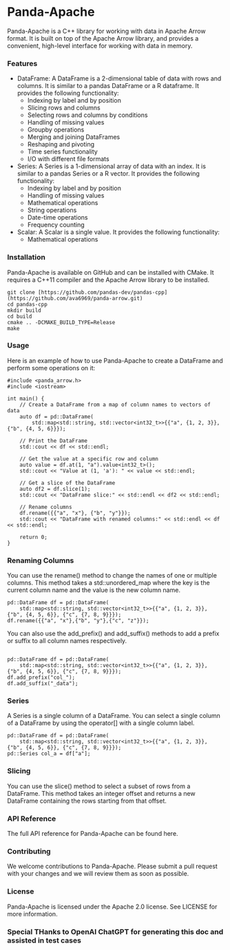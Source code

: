# Panda-Apache
Panda-Apache is a C++ library for working with data in Apache Arrow format. It is built on top of the Apache Arrow library, and provides a convenient, high-level interface for working with data in memory.

### Features
* DataFrame: A DataFrame is a 2-dimensional table of data with rows and columns. It is similar to a pandas DataFrame or a R dataframe. It provides the following functionality:
    * Indexing by label and by position
    * Slicing rows and columns
    * Selecting rows and columns by conditions
    * Handling of missing values
    * Groupby operations
    * Merging and joining DataFrames
    * Reshaping and pivoting
    * Time series functionality
    * I/O with different file formats
* Series: A Series is a 1-dimensional array of data with an index. It is similar to a pandas Series or a R vector. It provides the following functionality:
    * Indexing by label and by position
    * Handling of missing values
    * Mathematical operations
    * String operations
    * Date-time operations
    * Frequency counting
* Scalar: A Scalar is a single value. It provides the following functionality:
    * Mathematical operations

### Installation

Panda-Apache is available on GitHub and can be installed with CMake. It requires a C++11 compiler and the Apache Arrow library to be installed.

```
git clone [https://github.com/pandas-dev/pandas-cpp](https://github.com/ava6969/panda-arrow.git)
cd pandas-cpp
mkdir build
cd build
cmake .. -DCMAKE_BUILD_TYPE=Release
make
```

### Usage

Here is an example of how to use Panda-Apache to create a DataFrame and perform some operations on it:

```
#include <panda_arrow.h>
#include <iostream>

int main() {
    // Create a DataFrame from a map of column names to vectors of data
    auto df = pd::DataFrame(
        std::map<std::string, std::vector<int32_t>>{{"a", {1, 2, 3}}, {"b", {4, 5, 6}}});

    // Print the DataFrame
    std::cout << df << std::endl;

    // Get the value at a specific row and column
    auto value = df.at(1, "a").value<int32_t>();
    std::cout << "Value at (1, 'a'): " << value << std::endl;

    // Get a slice of the DataFrame
    auto df2 = df.slice(1);
    std::cout << "DataFrame slice:" << std::endl << df2 << std::endl;

    // Rename columns
    df.rename({{"a", "x"}, {"b", "y"}});
    std::cout << "DataFrame with renamed columns:" << std::endl << df << std::endl;

    return 0;
}

```

### Renaming Columns

You can use the rename() method to change the names of one or multiple columns. This method takes a std::unordered_map where the key is the current column name and the value is the new column name.

```
pd::DataFrame df = pd::DataFrame(
    std::map<std::string, std::vector<int32_t>>{{"a", {1, 2, 3}}, {"b", {4, 5, 6}}, {"c", {7, 8, 9}}});
df.rename({{"a", "x"},{"b", "y"},{"c", "z"}});

```

You can also use the add_prefix() and add_suffix() methods to add a prefix or suffix to all column names respectively.

```

pd::DataFrame df = pd::DataFrame(
    std::map<std::string, std::vector<int32_t>>{{"a", {1, 2, 3}}, {"b", {4, 5, 6}}, {"c", {7, 8, 9}}});
df.add_prefix("col_");
df.add_suffix("_data");

```

### Series
A Series is a single column of a DataFrame. You can select a single column of a DataFrame by using the operator[] with a single column label.

```
pd::DataFrame df = pd::DataFrame(
    std::map<std::string, std::vector<int32_t>>{{"a", {1, 2, 3}}, {"b", {4, 5, 6}}, {"c", {7, 8, 9}}});
pd::Series col_a = df["a"];

```

### Slicing
You can use the slice() method to select a subset of rows from a DataFrame. This method takes an integer offset and returns a new DataFrame containing the rows starting from that offset.

### API Reference
The full API reference for Panda-Apache can be found here.

### Contributing
We welcome contributions to Panda-Apache. Please submit a pull request with your changes and we will review them as soon as possible.

### License
Panda-Apache is licensed under the Apache 2.0 license. See LICENSE for more information.

### Special THanks to OpenAI ChatGPT for generating this doc and assisted in test cases
